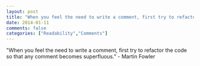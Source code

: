 ```yaml
---
layout: post
title: "When you feel the need to write a comment, first try to refactor the code so that any comment becomes superfluous."
date: 2014-01-11
comments: false
categories: ["Readability","Comments"]
---
```


<span class='quote'>"When you feel the need to write a comment, first try to refactor the code so that any comment becomes superfluous."</span>
<span class='by'>- Martin Fowler</span>
